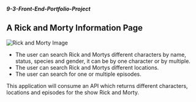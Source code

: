 ***9-3-Front-End-Portfolio-Project***

## A Rick and Morty Information Page

![Rick and Morty Image](https://media.cdn.adultswim.com/uploads/20220904/2294143541-RAMMobileHero.png)


- The user can search Rick and Mortys different characters by name, status, species and gender, it can be by one character or by multiple.
- The user can search Rick and Mortys different locations.
- The user can search for one or multiple episodes.

 
 
This application will consume an API which returns different characters, locations and episodes for the show Rick and Morty. 
